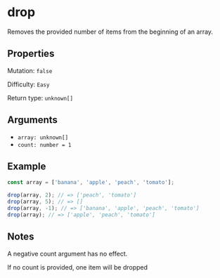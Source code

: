 # drop

Removes the provided number of items from the beginning of an array.

## Properties

Mutation: `false`

Difficulty: `Easy`

Return type: `unknown[]`

## Arguments

- `array: unknown[]`
- `count: number = 1`

## Example

```typescript
const array = ['banana', 'apple', 'peach', 'tomato'];

drop(array, 2); // => ['peach', 'tomato']
drop(array, 5); // => []
drop(array, -1); // => ['banana', 'apple', 'peach', 'tomato']
drop(array); // => ['apple', 'peach', 'tomato']
```

## Notes

A negative count argument has no effect.

If no count is provided, one item will be dropped
